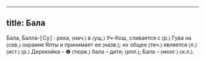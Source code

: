 
---
title: Бала
---
Бала, Балла-⟦Су⟧
: река, ⦅нач.⦆ в ⦅ущ.⦆ Уч-Кош, сливается с ⦅р.⦆ Гува на ⦅сев.⦆ окраине Ялты и принимает ее ⦅назв.⦆; их общее ⦅теч.⦆ является ⦅л.⦆ ⦅ист.⦆ ⦅р.⦆ Дерекойка – ❶ ⦅тюрк.⦆ бала – дитя; ⦅рпл.⦆; Бала – ⦅монг.⦆ ⦅и.л.⦆.
